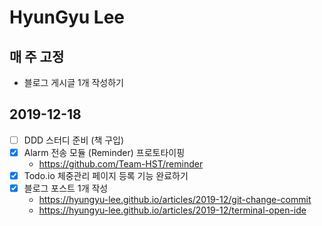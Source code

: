 # HyunGyu Lee

## 매 주 고정
- 블로그 게시글 1개 작성하기

## 2019-12-18
- [ ] DDD 스터디 준비 (책 구입)
- [x] Alarm 전송 모듈 (Reminder) 프로토타이핑
  - https://github.com/Team-HST/reminder
- [x] Todo.io 체중관리 페이지 등록 기능 완료하기
- [x] 블로그 포스트 1개 작성
  - https://hyungyu-lee.github.io/articles/2019-12/git-change-commit
  - https://hyungyu-lee.github.io/articles/2019-12/terminal-open-ide
